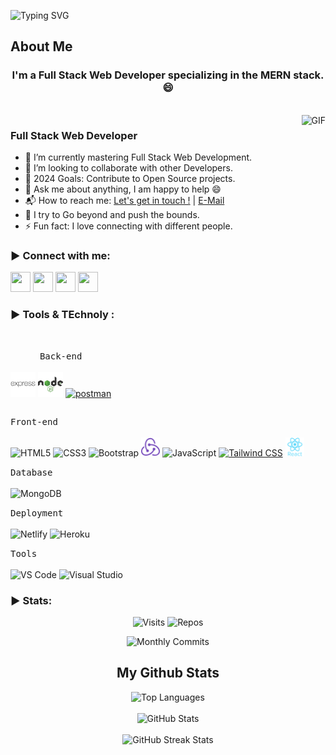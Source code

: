 ![Typing SVG](https://readme-typing-svg.herokuapp.com?font=Architects+Daughter&color=00000&size=30&lines=Hey!+It's+Ashvary!+👋;I'm+a+Front+End+Developer;I'm+a+Back+End+Developer;I'm+a+Full+Stack+Developer)

## About Me

<h3 align="center">I'm a Full Stack Web Developer specializing in the MERN stack. 😄</h3>

<br>

<img align="right" margin-top="20px" height="270px" alt="GIF" src="https://cdn.dribbble.com/users/1059583/screenshots/4171367/coding-freak.gif" />

### Full Stack Web Developer

- 🌱 I’m currently mastering Full Stack Web Development.
- 👯 I’m looking to collaborate with other Developers.
- 🥅 2024 Goals: Contribute to Open Source projects.
- 💬 Ask me about anything, I am happy to help 😄
- 📬 How to reach me: [Let's get in touch !](https://www.linkedin.com/in/ashvary-gidian) | [E-Mail](https://mail.google.com/mail/?view=cm&to=ashvarygidian1996@gmail.com)
- 🧗 I try to Go beyond and push the bounds.
- ⚡ Fun fact: I love connecting with different people.

<h3 align="left">▶ Connect with me:</h3>
<p align="left">
  <a href="https://discord.com/users/l3gion0007" target="_blank" rel="noreferrer"><img src="https://img.icons8.com/color/452/discord-logo.png" width="32" height="32" /></a>
  <a href="https://www.github.com/Ashvary1996" target="_blank" rel="noreferrer"><img src="https://raw.githubusercontent.com/danielcranney/readme-generator/main/public/icons/socials/github.svg" width="32" height="32" /></a>
  <a href="https://www.linkedin.com/in/ashvary-gidian" target="_blank" rel="noreferrer"><img src="https://raw.githubusercontent.com/danielcranney/readme-generator/main/public/icons/socials/linkedin.svg" width="32" height="32" /></a>
  <a href="https://www.youtube.com/channel/UC7y4znPZpCVNJYDUVZCxKnQ" target="_blank" rel="noreferrer"><img src="https://raw.githubusercontent.com/danielcranney/readme-generator/main/public/icons/socials/youtube.svg" width="32" height="32" /></a>
</p>

<h3 align="left">▶ Tools & TEchnoly :</h3>
<p style="display: inline-block;" align="center">
  <br>
  <kbd><kbd>Back-end</kbd></kbd>
  <br>
  <br>
  <a href="https://expressjs.com" target="_blank" rel="noreferrer"><img src="https://raw.githubusercontent.com/devicons/devicon/master/icons/express/express-original-wordmark.svg" alt="express" width="40" height="40" /></a>
  <a href="https://nodejs.org" target="_blank" rel="noreferrer"><img src="https://raw.githubusercontent.com/devicons/devicon/master/icons/nodejs/nodejs-original-wordmark.svg" alt="nodejs" width="40" height="40" /></a>
  <a href="https://postman.com" target="_blank" rel="noreferrer"><img src="https://www.vectorlogo.zone/logos/getpostman/getpostman-icon.svg" alt="postman" width="40" height="40" /></a>

  <kbd><kbd>Front-end</kbd></kbd>
  <br>
  <br>
  <img width="30px" src="https://cdn.jsdelivr.net/gh/devicons/devicon/icons/html5/html5-original.svg" alt="HTML5" />
  <img width="30px" src="https://cdn.jsdelivr.net/gh/devicons/devicon/icons/css3/css3-plain.svg" alt="CSS3" />
  <img width="30px" src="https://cdn.jsdelivr.net/gh/devicons/devicon/icons/bootstrap/bootstrap-plain.svg" alt="Bootstrap" />
  <a href="https://redux.js.org" target="_blank" rel="noreferrer"><img src="https://raw.githubusercontent.com/devicons/devicon/master/icons/redux/redux-original.svg" alt="redux" width="30" height="30" /></a>
  <img width="30px" src="https://cdn.jsdelivr.net/gh/devicons/devicon/icons/javascript/javascript-original.svg" alt="JavaScript" />
  <a href="https://tailwindcss.com/" target="_blank" rel="noreferrer"><img src="https://www.vectorlogo.zone/logos/tailwindcss/tailwindcss-icon.svg" alt="Tailwind CSS" width="40" height="40" /></a>
  <img src="https://raw.githubusercontent.com/devicons/devicon/master/icons/react/react-original-wordmark.svg" alt="React" width="30" height="30" />

  <kbd><kbd>Database</kbd></kbd>
  <br>
  <br>
  <img width="30px" src="https://cdn.jsdelivr.net/gh/devicons/devicon/icons/mongodb/mongodb-plain.svg" alt="MongoDB" />

  <kbd><kbd>Deployment</kbd></kbd>
  <br>
  <br>
  <img width="30px" src="https://cdn.jsdelivr.net/gh/devicons/devicon/icons/netlify/netlify-plain.svg" alt="Netlify" />
  <img width="30px" src="https://global.discourse-cdn.com/business6/uploads/render/original/2X/1/11352202c8503f736bea5efb59684f678d7c860c.svg" alt="Heroku" />

  <kbd><kbd>Tools</kbd></kbd>
  <br>
  <br>
  <img width="30px" src="https://cdn.jsdelivr.net/gh/devicons/devicon/icons/vscode/vscode-original.svg" alt="VS Code" />
  <img width="30px" src="https://cdn.jsdelivr.net/gh/devicons/devicon/icons/visualstudio/visualstudio-plain.svg" alt="Visual Studio" />
</p>

<h3 align="left">▶ Stats:</h3>
<p align="center">
  <img src="https://badges.pufler.dev/visits/ashvary1996/ashvary1996?style=for-the-badge" alt="Visits" /> 
  <img src="https://badges.pufler.dev/repos/ashvary1996/?style=for-the-badge" alt="Repos" />
</p>
<p align="center">
  <img src="https://badges.pufler.dev/commits/monthly/ashvary1996" alt="Monthly Commits" />
</p>

</p>
<h2 align="center">My Github Stats</h2>
<p align="center">
  <img src="https://github-readme-stats.vercel.app/api/top-langs/?username=ashvary1996&layout=compact&theme=github_dark&langs_count=10&exclude_repo=kasweb" alt="Top Languages" />
  <br>
  <br>
  <img src="https://github-readme-stats.vercel.app/api?username=ashvary1996&count_private=true&show_icons=trueline_height=21&theme=github_dark" alt="GitHub Stats" />
  <br>
  <br>
  <img src="https://github-readme-streak-stats.herokuapp.com/?user=ashvary1996&theme=holi-theme" alt="GitHub Streak Stats" />
</p>
